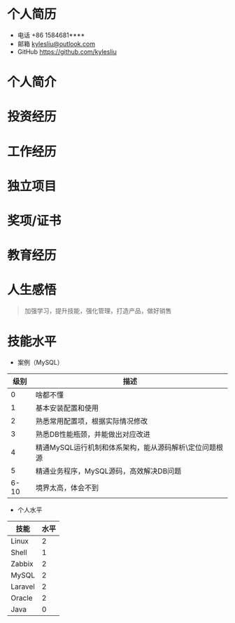 # 个人简历

* 电话    +86 1584681****
* 邮箱    kylesliu@outlook.com
* GitHub   https://github.com/kylesliu

# 个人简介

# 投资经历

# 工作经历

# 独立项目

# 奖项/证书

# 教育经历

# 人生感悟

>加强学习，提升技能，强化管理，打造产品，做好销售

# 技能水平

* 案例（MySQL）

| 级别 |  描述   |
| ---- | --- |
|   0  |   啥都不懂  |
|   1  |   基本安装配置和使用  |
|	2	|	熟悉常用配置项，根据实际情况修改	|
|	3	|	熟悉DB性能瓶颈，并能做出对应改进	|
|	4	|	精通MySQL运行机制和体系架构，能从源码解析\定位问题根源	|
|	5	|	精通业务程序，MySQL源码，高效解决DB问题	|
|	6-10	|	境界太高，体会不到	|

* 个人水平

| 技能   | 水平 |
| ------ | ---- |
| Linux  | 2    |
| Shell  | 1    |
| Zabbix | 2    |
| MySQL  |   2   |
| Laravel  |   2   |
| Oracle  |   2   |
| Java  |   0   |











